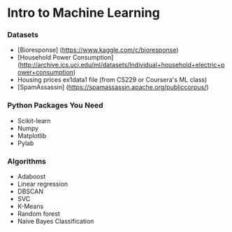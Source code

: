 # Intro to Machine Learning

### Datasets

+ [Bioresponse] (https://www.kaggle.com/c/bioresponse)
+ [Household Power Consumption] (http://archive.ics.uci.edu/ml/datasets/Individual+household+electric+power+consumption)
+ Housing prices ex1data1 file (from CS229 or Coursera's ML class)
+ [SpamAssassin] (https://spamassassin.apache.org/publiccorpus/)

### Python Packages You Need

+ Scikit-learn
+ Numpy
+ Matplotlib
+ Pylab

### Algorithms

+ Adaboost
+ Linear regression
+ DBSCAN
+ SVC
+ K-Means
+ Random forest
+ Naive Bayes Classification
